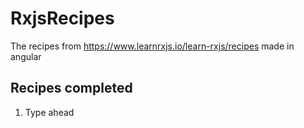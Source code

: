 # RxjsRecipes

The recipes from https://www.learnrxjs.io/learn-rxjs/recipes made in angular

## Recipes completed
1) Type ahead
